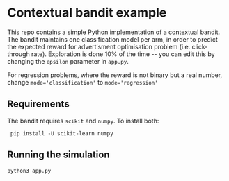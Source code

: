 # Contextual bandit example
This repo contains a simple Python implementation of a contextual bandit. The bandit maintains one classification model per arm, in order to predict the expected reward for advertisment optimisation problem (i.e. click-through rate). Exploration is done 10% of the time -- you can edit this by changing the `epsilon` parameter in `app.py`.

For regression problems, where the reward is not binary but a real number, change `mode='classification'` to `mode='regression'`


## Requirements
The bandit requires `scikit` and `numpy`. To install both:

     pip install -U scikit-learn numpy

## Running the simulation

    python3 app.py